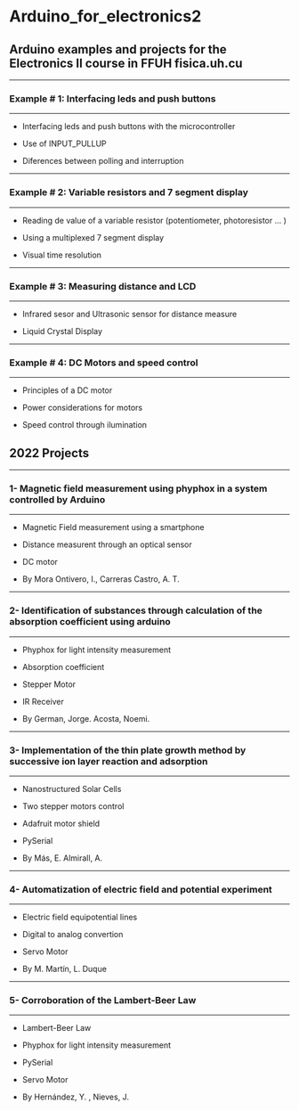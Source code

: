 # Arduino_for_electronics2

## Arduino examples and projects for the Electronics II course in FFUH fisica.uh.cu

---

### Example # 1: Interfacing leds and push buttons

___

* Interfacing leds and push buttons with the microcontroller

* Use of INPUT_PULLUP

* Diferences between polling and interruption

---

### Example # 2: Variable resistors and 7 segment display

___

* Reading de value of a variable resistor (potentiometer, photoresistor ... )

* Using a multiplexed 7 segment display

* Visual time resolution

---

### Example # 3: Measuring distance and LCD

___

* Infrared sesor and Ultrasonic sensor for distance measure

* Liquid Crystal Display

---

### Example # 4: DC Motors and speed control

___

* Principles of a DC motor

* Power considerations for motors

* Speed control through ilumination

## 2022 Projects

---

### 1- Magnetic field measurement using phyphox in a system controlled by Arduino

___

* Magnetic Field measurement using a smartphone

* Distance measurent through an optical sensor

* DC motor

* By Mora Ontivero, I., Carreras Castro, A. T.

---

### 2- Identification of substances through calculation of the absorption coefficient using arduino

___

* Phyphox for light intensity measurement

* Absorption coefficient

* Stepper Motor

* IR Receiver

* By German, Jorge. Acosta, Noemi.

---

### 3- Implementation of the thin plate growth method by successive ion layer reaction and adsorption

___
<!-- Image -->

* Nanostructured Solar Cells

* Two stepper motors control

* Adafruit motor shield

* PySerial

* By Más, E. Almirall, A.

---

### 4- Automatization of electric field and potential experiment

___

* Electric field equipotential lines

* Digital to analog convertion

* Servo Motor

* By M. Martín, L. Duque

---

### 5- Corroboration of the Lambert-Beer Law

___

* Lambert-Beer Law

* Phyphox for light intensity measurement

* PySerial

* Servo Motor

* By Hernández, Y. , Nieves, J.
